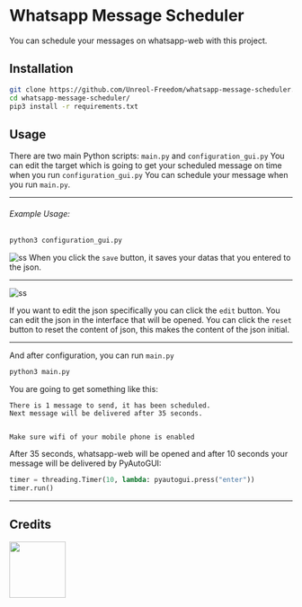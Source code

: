 # Whatsapp Message Scheduler

You can schedule your messages on whatsapp-web with this project.

## Installation

```bash
git clone https://github.com/Unreol-Freedom/whatsapp-message-scheduler.git
cd whatsapp-message-scheduler/
pip3 install -r requirements.txt
```

## Usage

There are two main Python scripts: `main.py` and `configuration_gui.py`
You can edit the target which is going to get your scheduled message on time when you run `configuration_gui.py`
You can schedule your message when you run `main.py`.

---

###### Example Usage:

```bash
python3 configuration_gui.py
```

![ss](https://user-images.githubusercontent.com/81323808/131787084-3c7b772b-98fb-44da-86fc-d3fe367937dc.png)
When you click the `save` button, it saves your datas that you entered to the json.

---

![ss](https://user-images.githubusercontent.com/81323808/131787089-e182bf2c-36b0-40a6-b558-77bb555495d9.png)

If you want to edit the json specifically you can click the `edit` button. You can edit the json in the interface that will be opened. You can click the `reset` button to reset the content of json, this makes the content of the json initial.

---

And after configuration, you can run `main.py`

```bash
python3 main.py
```

You are going to get something like this:

```
There is 1 message to send, it has been scheduled.
Next message will be delivered after 35 seconds.


Make sure wifi of your mobile phone is enabled
```

After 35 seconds, whatsapp-web will be opened and after 10 seconds your message will be delivered by PyAutoGUI:

```python
timer = threading.Timer(10, lambda: pyautogui.press("enter"))
timer.run()
```

---

## Credits

<img src="https://avatars.githubusercontent.com/u/81323808?v=4" width="100px"></img>
